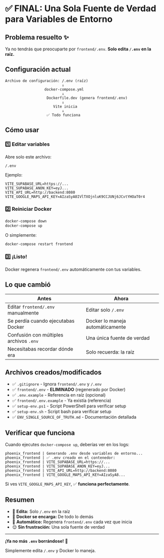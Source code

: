 # ✅ FINAL: Una Sola Fuente de Verdad para Variables de Entorno

## Problema resuelto ✨

Ya no tendrás que preocuparte por `frontend/.env`. **Solo edita `/.env` en la raíz.**

## Configuración actual

```
Archivo de configuración: /.env (raíz)
                          ↓
                  docker-compose.yml
                          ↓
                   Dockerfile.dev (genera frontend/.env)
                          ↓
                      Vite inicia
                          ↓
                   ✅ Todo funciona
```

## Cómo usar

### 1️⃣ Editar variables

Abre solo este archivo:
```
/.env
```

Ejemplo:
```env
VITE_SUPABASE_URL=https://...
VITE_SUPABASE_ANON_KEY=eyJ...
VITE_API_URL=http://backend:8080
VITE_GOOGLE_MAPS_API_KEY=AIzaSyA8IVlTXOjnluK9CCJUNj6JCvtYHOaT0r4
```

### 2️⃣ Reiniciar Docker

```bash
docker-compose down
docker-compose up
```

O simplemente:
```bash
docker-compose restart frontend
```

### 3️⃣ ¡Listo!

Docker regenera `frontend/.env` automáticamente con tus variables.

## Lo que cambió

| Antes | Ahora |
|-------|-------|
| Editar `frontend/.env` manualmente | Editar solo `/.env` |
| Se perdía cuando ejecutabas Docker | Docker lo maneja automáticamente |
| Confusión con múltiples archivos `.env` | Una única fuente de verdad |
| Necesitabas recordar dónde era | Solo recuerda: la raíz |

## Archivos creados/modificados

- ✅ `.gitignore` - Ignora `frontend/.env` y `/.env`
- ✅ `frontend/.env` - **ELIMINADO** (regenerado por Docker)
- ✅ `.env.example` - Referencia en raíz (opcional)
- ✅ `frontend/.env.example` - Ya existía (referencia)
- ✅ `setup-env.ps1` - Script PowerShell para verificar setup
- ✅ `setup-env.sh` - Script bash para verificar setup
- ✅ `ENV_SINGLE_SOURCE_OF_TRUTH.md` - Documentación detallada

## Verificar que funciona

Cuando ejecutes `docker-compose up`, deberías ver en los logs:

```
phoenix_frontend | Generando .env desde variables de entorno...
phoenix_frontend | ✅ .env creado en el contenedor:
phoenix_frontend | VITE_SUPABASE_URL=https://...
phoenix_frontend | VITE_SUPABASE_ANON_KEY=eyJ...
phoenix_frontend | VITE_API_URL=http://backend:8080
phoenix_frontend | VITE_GOOGLE_MAPS_API_KEY=AIzaSyA8...
```

Si ves `VITE_GOOGLE_MAPS_API_KEY`, ✅ **funciona perfectamente**.

## Resumen

- 📝 **Edita:** Solo `/.env` en la raíz
- 🐳 **Docker se encarga:** De todo lo demás
- 🔄 **Automático:** Regenera `frontend/.env` cada vez que inicia
- 😌 **Sin frustración:** Una sola fuente de verdad

---

**¡Ya no más `.env` borrándose!** 🎉

Simplemente edita `/.env` y Docker lo maneja.
